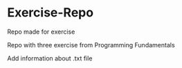 # Exercise-Repo
Repo made for exercise 

Repo with three exercise from Programming Fundamentals

Add information about .txt file
